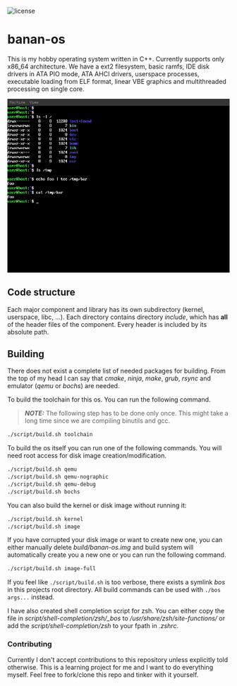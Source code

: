 ![license](https://img.shields.io/github/license/bananymous/banan-os)

# banan-os

This is my hobby operating system written in C++. Currently supports only x86\_64 architecture. We have a ext2 filesystem, basic ramfs, IDE disk drivers in ATA PIO mode, ATA AHCI drivers, userspace processes, executable loading from ELF format, linear VBE graphics and multithreaded processing on single core.

![screenshot from qemu running banan-os](assets/banan-os.png)

## Code structure

Each major component and library has its own subdirectory (kernel, userspace, libc, ...). Each directory contains directory *include*, which has **all** of the header files of the component. Every header is included by its absolute path.

## Building

There does not exist a complete list of needed packages for building. From the top of my head I can say that *cmake*, *ninja*, *make*, *grub*, *rsync* and emulator (*qemu* or *bochs*) are needed.

To build the toolchain for this os. You can run the following command.
> ***NOTE:*** The following step has to be done only once. This might take a long time since we are compiling binutils and gcc.
```sh
./script/build.sh toolchain
```

To build the os itself you can run one of the following commands. You will need root access for disk image creation/modification.
```sh
./script/build.sh qemu
./script/build.sh qemu-nographic
./script/build.sh qemu-debug
./script/build.sh bochs
```

You can also build the kernel or disk image without running it:
```sh
./script/build.sh kernel
./script/build.sh image
```

If you have corrupted your disk image or want to create new one, you can either manually delete *build/banan-os.img* and build system will automatically create you a new one or you can run the following command.
```sh
./script/build.sh image-full
```

If you feel like ```./script/build.sh``` is too verbose, there exists a symlink _bos_ in this projects root directory. All build commands can be used with ```./bos args...``` instead.

I have also created shell completion script for zsh. You can either copy the file in _script/shell-completion/zsh/\_bos_ to _/usr/share/zsh/site-functions/_ or add the _script/shell-completion/zsh_ to your fpath in _.zshrc_.

### Contributing

Currently I don't accept contributions to this repository unless explicitly told otherwise. This is a learning project for me and I want to do everything myself. Feel free to fork/clone this repo and tinker with it yourself.
